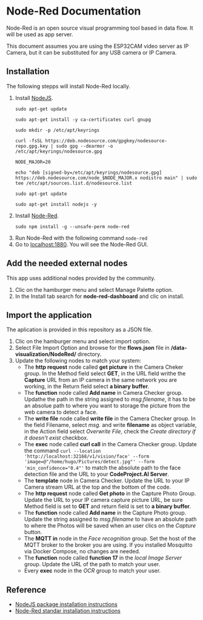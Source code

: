 # Node-Red Documentation

Node-Red is an open source visual programming tool based in data flow. It will be used as app server.

This document assumes you are using the ESP32CAM video server as IP Camera, but it can be substituted for any USB camera or IP Camera.

## Installation
The following stepps will install Node-Red locally.

1. Install [NodeJS](https://github.com/nodesource/distributions#ubuntu-versions).
    ```
    sudo apt-get update

    sudo apt-get install -y ca-certificates curl gnupg

    sudo mkdir -p /etc/apt/keyrings

    curl -fsSL https://deb.nodesource.com/gpgkey/nodesource-repo.gpg.key | sudo gpg --dearmor -o /etc/apt/keyrings/nodesource.gpg

    NODE_MAJOR=20

    echo "deb [signed-by=/etc/apt/keyrings/nodesource.gpg] https://deb.nodesource.com/node_$NODE_MAJOR.x nodistro main" | sudo tee /etc/apt/sources.list.d/nodesource.list

    sudo apt-get update

    sudo apt-get install nodejs -y
    ```
2. Install [Node-Red](https://nodered.org/docs/getting-started/local).
    ```
    sudo npm install -g --unsafe-perm node-red
    ```
3. Run Node-Red with the following command ```node-red```
4. Go to [localhost:1880](http://localhost:1880). You will see the Node-Red GUI.

## Add the needed external nodes
This app uses additional nodes provided by the community.

1. Clic on the hamburger menu and select Manage Palette option.
2. In the Install tab search for **node-red-dashboard** and clic on install.

## Import the application
The aplication is provided in this repository as a JSON file.

1. Clic on the hamburger menu and select import option.
2. Select File Import Option and browse for the **flows.json** file in **/data-visualization/NodeRed/** directory.
3. Update the following nodes to match your system:
    - The **http request** node called **get picture** in the Camera Cheker group. In the Method field select **GET**, in the URL field writhe the **Capture** URL from an IP camera in the same network you are working, in the Return field select **a binary buffer**.
    - The **function** node called **Add name** in Camera Checker group. Updathe the path in the string assigned to *msg.filename*, it has to be an absolue path to where you want to storage the picture from the web camera to detect a face.
    - The **write file** node called **write file** in the Camera Checker group. In the field Filename, select *msg.* and write **filename** as object variable, in the Action field select *Overwrite File*, check the *Create directory if it doesn't exist* checkbox.
    - The **exec** node called **curl call** in the Camera Checker group. Update the command ```curl --location 'http://localhost:32168/v1/vision/face' --form 'image=@"/home/hugo/Pictures/detect.jpg"' --form 'min_confidence="0.4"'``` to match the absolute path to the face detection file and the URL to your **CodeProject.AI Server**.
    - The **template** node in Camera Checker. Update the URL to your IP Camera stream URL at the top and the bottom of the code.
    - The **http request** node called **Get photo** in the Capture Photo Group. Update the URL to your IP camera capture picture URL, be sure Method field is set to **GET** and return field is set to **a binary buffer**.
    - The **function** node called **Add name** in the Capture Photo group. Update the string assigned to *msg.filename* to have an absolute path to where the Photos will be saved when an user clics on the *Capture* button.
    - The **MQTT in** node in the *Face recognition* group. Set the host of the MQTT broker to the broker you are using. If you installed Mosquitto via Docker Compose, no changes are needed.
    - The **function** node called **function 17** in the *local Image Server* group. Update the URL of the path to match your user.
    - Every **exec** node in the *OCR* group to match your user.

## Reference

- [NodeJS package installation instructions](https://github.com/nodesource/distributions#installation-instructions)
- [Node-Red standar installation instructions](https://nodered.org/docs/getting-started/local)
